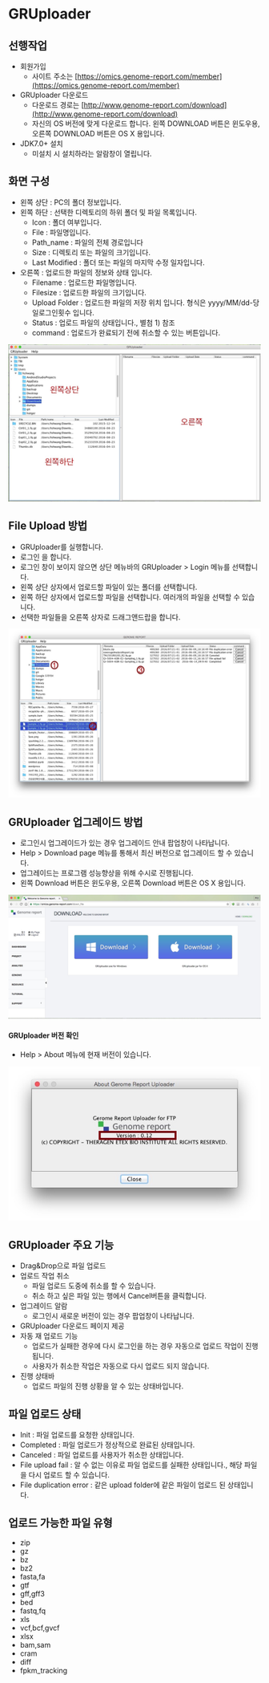 # GRUploader

## 선행작업

  - 회원가입
     - 사이트 주소는 [https://omics.genome-report.com/member](https://omics.genome-report.com/member)
  - GRUploader 다운로드
     - 다운로드 경로는 [http://www.genome-report.com/download](http://www.genome-report.com/download)
     - 자신의 OS 버전에 맞게 다운로드 합니다. 왼쪽 DOWNLOAD 버튼은 윈도우용, 오른쪽 DOWNLOAD 버튼은 OS X 용입니다.
  - JDK7.0+  설치
     - 미설치 시 설치하라는 알람창이 열립니다.
     
## 화면 구성

* 왼쪽 상단 : PC의 폴더 정보입니다.
* 왼쪽 하단 : 선택한 디렉토리의 하위 폴더 및 파일 목록입니다.
    * Icon : 폴더 여부입니다.
    * File : 파일명입니다.
    * Path_name : 파일의 전체 경로입니다
    *  Size : 디렉토리 또는 파일의 크기입니다.
    *  Last Modified : 폴더 또는 파일의 마지막 수정 일자입니다.
* 오른쪽   :  업로드한 파일의 정보와 상태 입니다.
    * Filename : 업로드한 파일명입니다.
    * Filesize : 업로드한 파일의 크기입니다.
    * Upload Folder : 업로드한 파일의 저장 위치 입니다. 형식은 yyyy/MM/dd-당일로그인횟수 입니다.
    * Status : 업로드 파일의 상태입니다., 별첨 1) 참조
    * command : 업로드가 완료되기 전에 취소할 수 있는 버튼입니다.

![화면](images/screen_1.jpg)
   

## File Upload  방법 

* GRUploader를 실행합니다.
* 로그인 을 합니다.
* 로그인 창이 보이지 않으면  상단 메뉴바의 GRUploader > Login  메뉴를 선택합니다.
* 왼쪽 상단 상자에서 업로드할 파일이 있는 폴더를 선택합니다.
* 왼쪽 하단 상자에서 업로드할 파일을 선택합니다. 여러개의 파일을 선택할 수 있습니다.
* 선택한 파일들을 오른쪽 상자로 드래그앤드랍을 합니다.

![화면](images/screen_2.jpg)


## GRUploader 업그레이드 방법 

* 로그인시 업그레이드가 있는 경우  업그레이드 안내 팝업창이 나타납니다.
*  Help > Download page 메뉴를 통해서 최신 버전으로 업그레이드 할 수 있습니다.
* 업그레이드는 프로그램 성능향상을 위해 수시로 진행됩니다.
* 왼쪽 Download 버튼은 윈도우용, 오른쪽 Download 버튼은 OS X 용입니다.

![화면](images/screen_3.jpg)


#### GRUploader 버전 확인

* Help > About 메뉴에 현재 버전이 있습니다.

![화면](images/screen_4.jpg)


## GRUploader 주요 기능

* Drag&Drop으로 파일 업로드
* 업로드 작업 취소
    * 파일 업로드 도중에 취소를 할 수 있습니다.
    * 취소 하고 싶은 파일 있는 행에서 Cancel버튼을 클릭합니다.
* 업그레이드 알람
    * 로그인시 새로운 버전이 있는 경우 팝업창이  나타납니다.
* GRUploader 다운로드 페이지 제공
* 자동 재 업로드 기능
    * 업로드가 실패한 경우에 다시 로그인을 하는 경우 자동으로 업로드 작업이 진행됩니다.
    * 사용자가 취소한 작업은 자동으로 다시 업로드 되지 않습니다. 
* 진행 상태바
    * 업로드 파일의 진행 상황을 알 수 있는 상태바입니다.


## 파일 업로드 상태

* Init : 파일 업로드를 요청한 상태입니다.
* Completed : 파일 업로드가 정상적으로 완료된 상태입니다.
* Canceled : 파일 업로드를 사용자가 취소한 상태입니다.
* File upload fail : 알 수 없는 이유로 파일 업로드를 실패한 상태입니다., 해당 파일을 다시 업로드 할 수 있습니다.
* File duplication error : 같은 upload folder에 같은 파일이 업로드 된 상태입니다. 


## 업로드 가능한 파일 유형

  - zip
  - gz
  - bz
  - bz2
  - fasta,fa
  - gtf
  - gff,gff3
  - bed
  - fastq,fq
  - xls
  - vcf,bcf,gvcf
  - xlsx
  - bam,sam
  - cram
  - diff
  - fpkm_tracking

